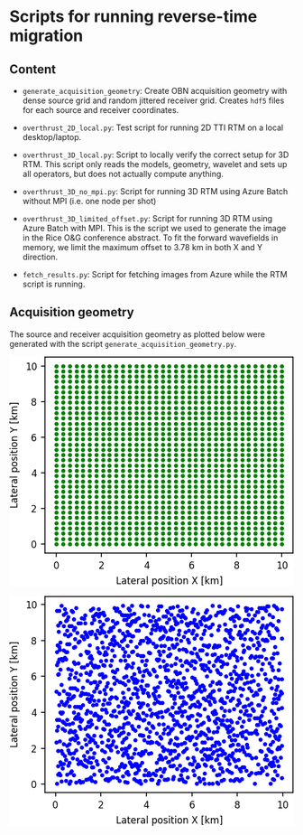 # Scripts for running reverse-time migration

## Content

 - `generate_acquisition_geometry`: Create OBN acquisition geometry with dense source grid and random jittered receiver grid. Creates `hdf5` files for each source and receiver coordinates.

 - `overthrust_2D_local.py`: Test script for running 2D TTI RTM on a local desktop/laptop.

 - `overthrust_3D_local.py`: Script to locally verify the correct setup for 3D RTM. This script only reads the models, geometry, wavelet and sets up all operators, but does not actually compute anything.

 - `overthrust_3D_no_mpi.py`: Script for running 3D RTM using Azure Batch without MPI (i.e. one node per shot)

 - `overthrust_3D_limited_offset.py`: Script for running 3D RTM using Azure Batch with MPI. This is the script we used to generate the image in the Rice O&G conference abstract. To fit the forward wavefields in memory, we limit the maximum offset to 3.78 km in both X and Y direction.

 - `fetch_results.py`: Script for fetching images from Azure while the RTM script is running.


## Acquisition geometry

The source and receiver acquisition geometry as plotted below were generated with the script `generate_acquisition_geometry.py`. 

![](../documentation/source_grid.png)

![](../documentation/receiver_grid.png)
